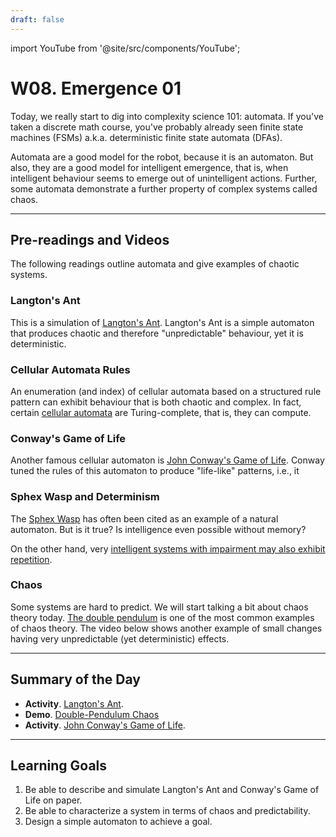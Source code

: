 ```yaml
---
draft: false
---
```


import YouTube from '@site/src/components/YouTube';


# W08. Emergence 01
Today, we really start to dig into complexity science 101: automata. If you've taken a discrete math course, you've probably already seen finite state machines (FSMs) a.k.a. deterministic finite state automata (DFAs). 

Automata are a good model for the robot, because it is an automaton. But also, they are a good model for intelligent emergence, that is, when intelligent behaviour seems to emerge out of unintelligent actions. Further, some automata demonstrate a further property of complex systems called chaos. 

---
## Pre-readings and Videos
The following readings outline automata and give examples of chaotic systems.

### Langton's Ant
This is a simulation of [Langton's Ant](https://josephpetitti.com/ant). Langton's Ant is a simple automaton that produces chaotic and therefore "unpredictable" behaviour, yet it is deterministic. 

<YouTube id="NWBToaXK5T0" />


### Cellular Automata Rules
An enumeration (and index) of cellular automata based on a structured rule pattern can exhibit behaviour that is both chaotic and complex. In fact, certain [cellular automata](https://en.wikipedia.org/wiki/Rule_110) are Turing-complete, that is, they can compute.

<YouTube id="W1zKu3fDQR8" />


### Conway's Game of Life
Another famous cellular automaton is [John Conway's Game of Life](https://playgameoflife.com/). Conway tuned the rules of this automaton to produce "life-like" patterns, i.e., it 

<YouTube id="R9Plq-D1gEk" />

### Sphex Wasp and Determinism
The [Sphex Wasp](https://www.tandfonline.com/doi/full/10.1080/09515089.2012.690177) has often been cited as an example of a natural automaton. But is it true? Is intelligence even possible without memory?

On the other hand, very [intelligent systems with impairment may also exhibit repetition](https://www.alzheimers.org.uk/about-dementia/stages-and-symptoms/dementia-symptoms/repetitive-behaviour).

<YouTube id="HI4Mt5SOV2s" />

### Chaos
Some systems are hard to predict. We will start talking a bit about chaos theory today. [The double pendulum](https://visualize-it.github.io/double_pendulum/simulation.html) is one of the most common examples of chaos theory. The video below shows another example of small changes having very unpredictable (yet deterministic) effects.

<YouTube id="_s4NLA8aAgw" />

---
## Summary of the Day

- **Activity**. [Langton's Ant](https://josephpetitti.com/ant).
- **Demo**. [Double-Pendulum Chaos](https://visualize-it.github.io/double_pendulum/simulation.html)
- **Activity**. [John Conway's Game of Life](https://playgameoflife.com/).

---
## Learning Goals
1. Be able to describe and simulate Langton's Ant and Conway's Game of Life on paper.
2. Be able to characterize a system in terms of chaos and predictability.
3. Design a simple automaton to achieve a goal.